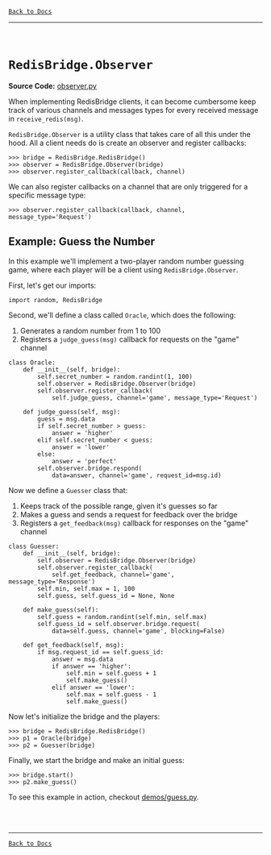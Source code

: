 [`Back to Docs`](./README.md)
***
<br>

# `RedisBridge.Observer`

**Source Code:** [observer.py](../RedisBridge/observer.py)

When implementing RedisBridge clients, it can become cumbersome keep track of various channels and messages types for every received message in `receive_redis(msg)`.

`RedisBridge.Observer` is a utility class that takes care of all this under the hood. All a client needs do is create an observer and register callbacks:

```
>>> bridge = RedisBridge.RedisBridge()
>>> observer = RedisBridge.Observer(bridge)
>>> observer.register_callback(callback, channel)
```

We can also register callbacks on a channel that are only triggered for a specific message type:
```
>>> observer.register_callback(callback, channel, message_type='Request')
```


## Example: Guess the Number

In this example we'll implement a two-player random number guessing game, where each player will be a client using `RedisBridge.Observer`.

First, let's get our imports:
```
import random, RedisBridge
```

Second, we'll define a class called `Oracle`, which does the following:
1) Generates a random number from 1 to 100
2) Registers a `judge_guess(msg)` callback for requests on the "game" channel
```
class Oracle:
	def __init__(self, bridge):
		self.secret_number = random.randint(1, 100)
		self.observer = RedisBridge.Observer(bridge)
		self.observer.register_callback(
			self.judge_guess, channel='game', message_type='Request')

	def judge_guess(self, msg):
		guess = msg.data
		if self.secret_number > guess:
			answer = 'higher'
		elif self.secret_number < guess:
			answer = 'lower'
		else:
			answer = 'perfect'
		self.observer.bridge.respond(
			data=answer, channel='game', request_id=msg.id)
```

Now we define a `Guesser` class that:
1) Keeps track of the possible range, given it's guesses so far
2) Makes a guess and sends a request for feedback over the bridge
2) Registers a `get_feedback(msg)` callback for responses on the "game" channel
```
class Guesser:
	def __init__(self, bridge):
		self.observer = RedisBridge.Observer(bridge)
		self.observer.register_callback(
			self.get_feedback, channel='game', message_type='Response')
		self.min, self.max = 1, 100
		self.guess, self.guess_id = None, None

	def make_guess(self):
		self.guess = random.randint(self.min, self.max)
		self.guess_id = self.observer.bridge.request(
			data=self.guess, channel='game', blocking=False)

	def get_feedback(self, msg):
		if msg.request_id == self.guess_id:
			answer = msg.data
			if answer == 'higher':
				self.min = self.guess + 1
				self.make_guess()
			elif answer == 'lower':
				self.max = self.guess - 1
				self.make_guess()
```

Now let's initialize the bridge and the players:
```
>>> bridge = RedisBridge.RedisBridge()
>>> p1 = Oracle(bridge)
>>> p2 = Guesser(bridge)
```
Finally, we start the bridge and make an initial guess:
```
>>> bridge.start()
>>> p2.make_guess()
``` 

To see this example in action, checkout [demos/guess.py](../demos/guess.py).

<br><br>
***
[`Back to Docs`](./README.md)
